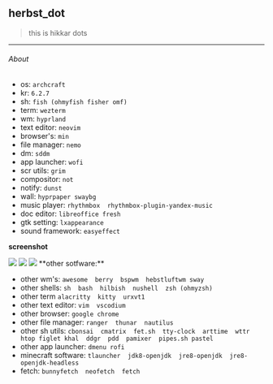 ## herbst_dot

>this is hikkar dots

---
###### About
*  os: `archcraft`
*  kr: `6.2.7`
*  sh: `fish (ohmyfish fisher omf)` 
*  term: `wezterm`
*  wm: `hyprland`
*  text editor: `neovim`
*  browser's: `min`
*  file manager: `nemo`
*  dm: `sddm`
*  app launcher: `wofi`
*  scr utils: `grim`
*  compositor: `not`
*  notify: `dunst`
*  wall: `hyprpaper swaybg`
*  music player: `rhythmbox  rhythmbox-plugin-yandex-music`
*  doc editor: `libreoffice fresh`
*  gtk setting: `lxappearance`
*  sound framework: `easyeffect`

**screenshot**

<img src="https://github.com/h1kkar/herbst_dot/blob/master/.scrots/scr.png">
<img src="https://github.com/h1kkar/herbst_dot/blob/master/.scrots/scr_001.png">
<img src="https://github.com/h1kkar/herbst_dot/blob/master/.scrots/scr_002.png">
**other sotfware:**

*  other wm's: `awesome  berry  bspwm  hebstluftwm sway`
*  other shells: `sh  bash  hilbish  nushell  zsh (ohmyzsh)`
*  other term `alacritty  kitty  urxvt1`
*  other text editor: `vim  vscodium`
*  other browser: `google chrome`
*  other file manager: `ranger  thunar  nautilus`
*  other sh utils: `cbonsai  cmatrix  fet.sh  tty-clock  arttime  wttr  htop figlet khal  ddgr  pdd  pamixer  pipes.sh pastel`
*  other app launcher: `dmenu rofi`
*  minecraft software: `tlauncher  jdk8-openjdk  jre8-openjdk  jre8-openjdk-headless`
*  fetch: `bunnyfetch  neofetch  fetch`
